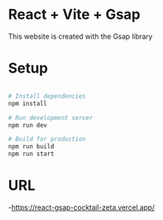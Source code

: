 # React + Vite + Gsap

This website is created with the Gsap library

# Setup

```bash

# Install dependencies
npm install

# Run development server
npm run dev

# Build for production
npm run build
npm run start
```

# URL

-https://react-gsap-cocktail-zeta.vercel.app/
